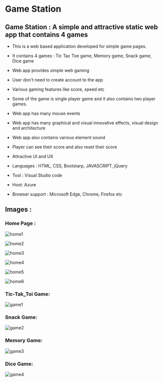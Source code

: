 # Game Station

## Game Station : A simple and attractive static web app that contains 4 games
- This is a web based application developed for simple game pages.
- It contains 4 games : Tic Tac Toe game, Memory game, Snack game, Dice game
- Web app provides simple web gaming
- User don't need to create account to the app
- Various gaming features like score, speed etc 
- Some of the game is single player game and it also contains two player games.
- Web app has many mouse events
- Web app has many graphical and visual innovative effects, visual design and architecture 
 - Web app also contains various element sound
- Player can see their score and also reset their score
- Attractive UI and UX

- Languages : HTML, CSS, Bootstarp, JAVASCRIPT, jQuery
- Tool : Visual Studio code
- Host: Azure
- Browser support : Microsoft Edge, Chrome, Firefox etc

## Images :

### Home Page :
![home1](https://github.com/ParasBhardava/GameStation/blob/main/DESK/home1.png)

![home2](https://github.com/ParasBhardava/GameStation/blob/main/DESK/home2.png)

![home3](https://github.com/ParasBhardava/GameStation/blob/main/DESK/home3.png)

![home4](https://github.com/ParasBhardava/GameStation/blob/main/DESK/home4.png)

![home5](https://github.com/ParasBhardava/GameStation/blob/main/DESK/home5.png)

![home6](https://github.com/ParasBhardava/GameStation/blob/main/DESK/home6.png)

### Tic-Tak_Toi Game: 
![game1](https://github.com/ParasBhardava/GameStation/blob/main/DESK/game1.png)

### Snack Game:
![game2](https://github.com/ParasBhardava/GameStation/blob/main/DESK/game2.png)

### Memory Game: 
![game3](https://github.com/ParasBhardava/GameStation/blob/main/DESK/game3.png)

### Dice Game: 
![game4](https://github.com/ParasBhardava/GameStation/blob/main/DESK/game4.png)







